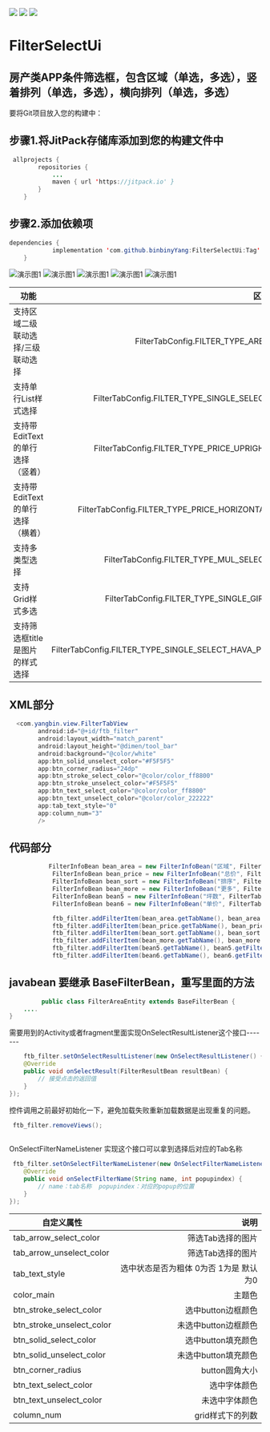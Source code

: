 ![]( https://img.shields.io/badge/PRs-welcome+-green.svg)    ![]( https://img.shields.io/badge/License-A+-green.svg)  ![]( https://img.shields.io/badge/JitPack-1.0-green.svg)
# FilterSelectUi
房产类APP条件筛选框，包含区域（单选，多选），竖着排列（单选，多选），横向排列（单选，多选）
-------  

要将Git项目放入您的构建中：

 步骤1.将JitPack存储库添加到您的构建文件中
----

```java
 allprojects {
		repositories {
			...
			maven { url 'https://jitpack.io' }
		}
	}
```
 步骤2.添加依赖项
----
```java
dependencies {
	        implementation 'com.github.binbinyYang:FilterSelectUi:Tag'
	}
```


![演示图1](https://github.com/binbinyYang/FilterSelectUi/blob/master/1.gif) ![演示图1](https://github.com/binbinyYang/FilterSelectUi/blob/master/2.gif)
![演示图1](https://github.com/binbinyYang/FilterSelectUi/blob/master/3.gif) ![演示图1](https://github.com/binbinyYang/FilterSelectUi/blob/master/4.gif)
![演示图1](https://github.com/binbinyYang/FilterSelectUi/blob/master/5.gif)
 

| 功能       | 区分    |  
| --------   | -----:   | 
| 支持区域二级联动选择/三级联动选择        |FilterTabConfig.FILTER_TYPE_AREA     | 
| 支持单行List样式选择		| FilterTabConfig.FILTER_TYPE_SINGLE_SELECT     | 
| 支持带EditText的单行选择（竖着）	        | FilterTabConfig.FILTER_TYPE_PRICE_UPRIGHT |   
| 支持带EditText的单行选择（横着）	        | FilterTabConfig.FILTER_TYPE_PRICE_HORIZONTAL |   
| 支持多类型选择		        | FilterTabConfig.FILTER_TYPE_MUL_SELECT |   
| 支持Grid样式多选			        | FilterTabConfig.FILTER_TYPE_SINGLE_GIRD |   
| 支持筛选框title是图片的样式选择        | FilterTabConfig.FILTER_TYPE_SINGLE_SELECT_HAVA_PIC|



XML部分
-------  
```java
  <com.yangbin.view.FilterTabView
        android:id="@+id/ftb_filter"
        android:layout_width="match_parent"
        android:layout_height="@dimen/tool_bar"
        android:background="@color/white"
        app:btn_solid_unselect_color="#F5F5F5"
        app:btn_corner_radius="24dp"
        app:btn_stroke_select_color="@color/color_ff8800"
        app:btn_stroke_unselect_color="#F5F5F5"
        app:btn_text_select_color="@color/color_ff8800"
        app:btn_text_unselect_color="@color/color_222222"
        app:tab_text_style="0"
        app:column_num="3"
        />
```

代码部分
-------  
```java
           FilterInfoBean bean_area = new FilterInfoBean("区域", FilterTabConfig.FILTER_TYPE_AREA, mAreaList);
            FilterInfoBean bean_price = new FilterInfoBean("总价", FilterTabConfig.FILTER_TYPE_PRICE_UPRIGHT, mAllPriceList);
            FilterInfoBean bean_sort = new FilterInfoBean("排序", FilterTabConfig.FILTER_TYPE_SINGLE_SELECT_HAVA_PIC, mSortList);
            FilterInfoBean bean_more = new FilterInfoBean("更多", FilterTabConfig.FILTER_TYPE_MUL_SELECT, mMoreList);
            FilterInfoBean bean5 = new FilterInfoBean("坪数", FilterTabConfig.FILTER_TYPE_SINGLE_GIRD, mSortList);
            FilterInfoBean bean6 = new FilterInfoBean("单价", FilterTabConfig.FILTER_TYPE_PRICE_HORIZONTAL, mSinglePriceList);

            ftb_filter.addFilterItem(bean_area.getTabName(), bean_area.getFilterData(), bean_area.getPopupType(), 0,false);
            ftb_filter.addFilterItem(bean_price.getTabName(), bean_price.getFilterData(), bean_price.getPopupType(), 1,false);
            ftb_filter.addFilterItem(bean_sort.getTabName(), bean_sort.getFilterData(), bean_sort.getPopupType(), 2,true);
            ftb_filter.addFilterItem(bean_more.getTabName(), bean_more.getFilterData(), bean_more.getPopupType(), 3,false);
            ftb_filter.addFilterItem(bean5.getTabName(), bean5.getFilterData(), bean5.getPopupType(), 4,false);
            ftb_filter.addFilterItem(bean6.getTabName(), bean6.getFilterData(), bean6.getPopupType(), 5,false);
```


javabean 要继承 BaseFilterBean，重写里面的方法
-------  
```java
         public class FilterAreaEntity extends BaseFilterBean {
    ....
}
```

需要用到的Activity或者fragment里面实现OnSelectResultListener这个接口-------  
```java
    ftb_filter.setOnSelectResultListener(new OnSelectResultListener() {
    @Override
    public void onSelectResult(FilterResultBean resultBean) {
        // 接受点击的返回值
    }
});
```
 
 
控件调用之前最好初始化一下，避免加载失败重新加载数据是出现重复的问题。
```java
 ftb_filter.removeViews();
  
```
  OnSelectFilterNameListener 实现这个接口可以拿到选择后对应的Tab名称
```java
 ftb_filter.setOnSelectFilterNameListener(new OnSelectFilterNameListener() {
    @Override
    public void onSelectFilterName(String name, int popupindex) {
        // name：tab名称  popupindex：对应的popup的位置
    }
});
```
 
 



|自定义属性      | 说明    |  
| --------   | -----:   | 
| tab_arrow_select_color        |筛选Tab选择的图片    | 
| tab_arrow_unselect_color		| 筛选Tab选择的图片  | 
| tab_text_style        | 选中状态是否为粗体 0为否 1为是 默认为0|   
| color_main	        | 主题色 |   
| btn_stroke_select_color		        | 选中button边框颜色 |   
| btn_stroke_unselect_color			        | 未选中button边框颜色 |   
| btn_solid_select_color        | 选中button填充颜色|
| btn_solid_unselect_color        | 未选中button填充颜色|
| btn_corner_radius        | button圆角大小|
| btn_text_select_color        | 选中字体颜色|
| btn_text_unselect_color        | 未选中字体颜色|
| column_num        | grid样式下的列数|

 
 
 
 
